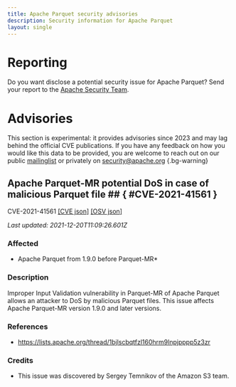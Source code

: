 ```yaml
---
title: Apache Parquet security advisories
description: Security information for Apache Parquet
layout: single
---
```


# Reporting

Do you want disclose a potential security issue for Apache Parquet? Send your report to the [Apache Security Team](mailto:security@apache.org).

# Advisories

This section is experimental: it provides advisories since 2023 and may lag behind the official CVE publications. If you have any feedback on how you would like this data to be provided, you are welcome to reach out on our public [mailinglist](/mailinglist) or privately on [security@apache.org](mailto:security@apache.org)
{.bg-warning}

## Apache Parquet-MR potential DoS in case of malicious Parquet file ## { #CVE-2021-41561 }

CVE-2021-41561 [\[CVE json\]](./CVE-2021-41561.cve.json) [\[OSV json\]](./CVE-2021-41561.osv.json)



_Last updated: 2021-12-20T11:09:26.601Z_

### Affected

* Apache Parquet from 1.9.0 before Parquet-MR*


### Description

Improper Input Validation vulnerability in Parquet-MR of Apache Parquet allows an attacker to DoS by malicious Parquet files. This issue affects Apache Parquet-MR version 1.9.0 and later versions.

### References
* https://lists.apache.org/thread/1bjlscbqtfzl160hrm9lnpjpppp5z3zr


### Credits
* This issue was discovered by Sergey Temnikov of the Amazon S3 team.
